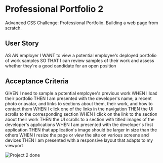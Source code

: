 # Professional Portfolio 2
Advanced CSS Challenge: Professional Portfolio. Building a web page from scratch.

## User Story
AS AN employer
I WANT to view a potential employee's deployed portfolio of work samples
SO THAT I can review samples of their work and assess whether they're a good candidate for an open position 

## Acceptance Criteria
GIVEN I need to sample a potential employee's previous work
WHEN I load their portfolio
THEN I am presented with the developer's name, a recent photo or avatar, and links to sections about them, their work, and how to contact them
WHEN I click one of the links in the navigation
THEN the UI scrolls to the corresponding section
WHEN I click on the link to the section about their work
THEN the UI scrolls to a section with titled images of the developer's applications
WHEN I am presented with the developer's first application
THEN that application's image should be larger in size than the others
WHEN I resize the page or view the site on various screens and devices
THEN I am presented with a responsive layout that adapts to my viewport

![Project 2 done](https://user-images.githubusercontent.com/113002223/193208237-4ad34af5-21ec-46be-ad4e-b35ae3ad8021.png)

